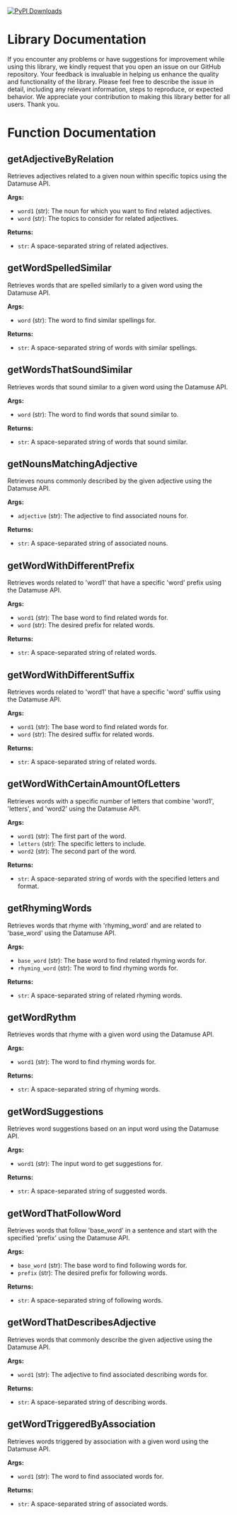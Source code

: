 [![PyPI Downloads](https://static.pepy.tech/badge/datamuse-python)](https://pepy.tech/projects/datamuse-python)
# Library Documentation

If you encounter any problems or have suggestions for improvement while using this library, we kindly request that you open an issue on our GitHub repository. Your feedback is invaluable in helping us enhance the quality and functionality of the library. Please feel free to describe the issue in detail, including any relevant information, steps to reproduce, or expected behavior. We appreciate your contribution to making this library better for all users. Thank you.

# Function Documentation

## getAdjectiveByRelation
Retrieves adjectives related to a given noun within specific topics using the Datamuse API.

**Args:**
- `word1` (str): The noun for which you want to find related adjectives.
- `word` (str): The topics to consider for related adjectives.

**Returns:**
- `str`: A space-separated string of related adjectives.

## getWordSpelledSimilar
Retrieves words that are spelled similarly to a given word using the Datamuse API.

**Args:**
- `word` (str): The word to find similar spellings for.

**Returns:**
- `str`: A space-separated string of words with similar spellings.

## getWordsThatSoundSimilar
Retrieves words that sound similar to a given word using the Datamuse API.

**Args:**
- `word` (str): The word to find words that sound similar to.

**Returns:**
- `str`: A space-separated string of words that sound similar.

## getNounsMatchingAdjective
Retrieves nouns commonly described by the given adjective using the Datamuse API.

**Args:**
- `adjective` (str): The adjective to find associated nouns for.

**Returns:**
- `str`: A space-separated string of associated nouns.

## getWordWithDifferentPrefix
Retrieves words related to 'word1' that have a specific 'word' prefix using the Datamuse API.

**Args:**
- `word1` (str): The base word to find related words for.
- `word` (str): The desired prefix for related words.

**Returns:**
- `str`: A space-separated string of related words.

## getWordWithDifferentSuffix
Retrieves words related to 'word1' that have a specific 'word' suffix using the Datamuse API.

**Args:**
- `word1` (str): The base word to find related words for.
- `word` (str): The desired suffix for related words.

**Returns:**
- `str`: A space-separated string of related words.

## getWordWithCertainAmountOfLetters
Retrieves words with a specific number of letters that combine 'word1', 'letters', and 'word2' using the Datamuse API.

**Args:**
- `word1` (str): The first part of the word.
- `letters` (str): The specific letters to include.
- `word2` (str): The second part of the word.

**Returns:**
- `str`: A space-separated string of words with the specified letters and format.

## getRhymingWords
Retrieves words that rhyme with 'rhyming_word' and are related to 'base_word' using the Datamuse API.

**Args:**
- `base_word` (str): The base word to find related rhyming words for.
- `rhyming_word` (str): The word to find rhyming words for.

**Returns:**
- `str`: A space-separated string of related rhyming words.

## getWordRythm
Retrieves words that rhyme with a given word using the Datamuse API.

**Args:**
- `word1` (str): The word to find rhyming words for.

**Returns:**
- `str`: A space-separated string of rhyming words.

## getWordSuggestions
Retrieves word suggestions based on an input word using the Datamuse API.

**Args:**
- `word1` (str): The input word to get suggestions for.

**Returns:**
- `str`: A space-separated string of suggested words.

## getWordThatFollowWord
Retrieves words that follow 'base_word' in a sentence and start with the specified 'prefix' using the Datamuse API.

**Args:**
- `base_word` (str): The base word to find following words for.
- `prefix` (str): The desired prefix for following words.

**Returns:**
- `str`: A space-separated string of following words.

## getWordThatDescribesAdjective
Retrieves words that commonly describe the given adjective using the Datamuse API.

**Args:**
- `word1` (str): The adjective to find associated describing words for.

**Returns:**
- `str`: A space-separated string of describing words.

## getWordTriggeredByAssociation
Retrieves words triggered by association with a given word using the Datamuse API.

**Args:**
- `word1` (str): The word to find associated words for.

**Returns:**
- `str`: A space-separated string of associated words.

